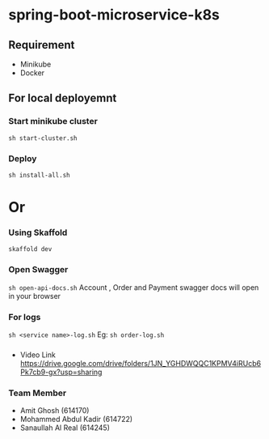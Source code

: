 # spring-boot-microservice-k8s

## Requirement
- Minikube
- Docker

## For local deployemnt 
### Start minikube cluster 
``sh start-cluster.sh``

### Deploy 
``sh install-all.sh``

# Or

### Using Skaffold 
``skaffold dev``

### Open Swagger
``sh open-api-docs.sh``
Account , Order and Payment swagger docs will open in your browser

### For logs
``sh <service name>-log.sh`` 
Eg: ``sh order-log.sh``

###
- Video Link https://drive.google.com/drive/folders/1JN_YGHDWQQC1KPMV4iRUcb6Pk7cb9-gx?usp=sharing


### Team Member
- Amit Ghosh (614170)
- Mohammed Abdul Kadir (614722)
- Sanaullah Al Real (614245)

